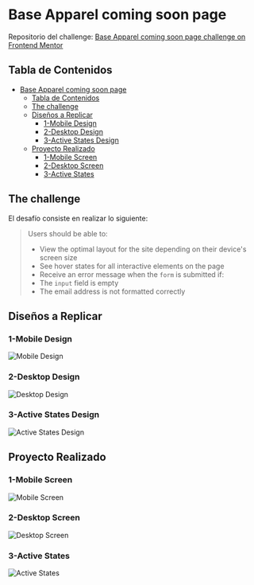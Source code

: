 # Base Apparel coming soon page

Repositorio del challenge: [Base Apparel coming soon page challenge on Frontend Mentor](https://www.frontendmentor.io/challenges/base-apparel-coming-soon-page-5d46b47f8db8a7063f9331a0)

## Tabla de Contenidos

- [Base Apparel coming soon page](#base-apparel-coming-soon-page)
  - [Tabla de Contenidos](#tabla-de-contenidos)
  - [The challenge](#the-challenge)
  - [Diseños a Replicar](#diseños-a-replicar)
    - [1-Mobile Design](#1-mobile-design)
    - [2-Desktop Design](#2-desktop-design)
    - [3-Active States Design](#3-active-states-design)
  - [Proyecto Realizado](#proyecto-realizado)
    - [1-Mobile Screen](#1-mobile-screen)
    - [2-Desktop Screen](#2-desktop-screen)
    - [3-Active States](#3-active-states)

## The challenge

El desafío consiste en realizar lo siguiente:

> Users should be able to:
>
> - View the optimal layout for the site depending on their device's screen size
> - See hover states for all interactive elements on the page
> - Receive an error message when the `form` is submitted if:
> - The `input` field is empty
> - The email address is not formatted correctly

## Diseños a Replicar

### 1-Mobile Design

![Mobile Design](./screenshots/mobile-design.jpg)

### 2-Desktop Design

![Desktop Design](./screenshots/desktop-design.jpg)

### 3-Active States Design

![Active States Design](./screenshots/active-states.jpg)

## Proyecto Realizado

### 1-Mobile Screen

![Mobile Screen](./screenshots/mobile_waldo.webp)

### 2-Desktop Screen

![Desktop Screen](./screenshots/desktop_waldo.webp)

### 3-Active States

![Active States](./screenshots/active_states_waldo.webp)
